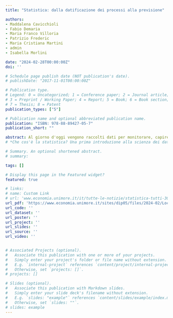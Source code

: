 ```yaml
---
title: "Statistica: dalla datificazione dei processi alla previsione"

authors:
- Maddalena Cavicchioli
- Fabio Demaria
- Maria Franco Villoria
- Patrizio Frederic
- Maria Cristiana Martini
- admin
- Isabella Morlini

date: "2024-02-28T00:00:00Z"
doi: ''

# Schedule page publish date (NOT publication's date).
# publishDate: "2017-11-01T00:00:00Z"

# Publication type.
# Legend: 0 = Uncategorized; 1 = Conference paper; 2 = Journal article;
# 3 = Preprint / Working Paper; 4 = Report; 5 = Book; 6 = Book section;
# 7 = Thesis; 8 = Patent
publication_types: ["5"]

# Publication name and optional abbreviated publication name.
publication: "ISBN: 978-88-89427-05-7"
publication_short: ""

abstract: Al giorno d'oggi vengono raccolti dati per monitorare, capire e prendere decisioni riguardo diversi ambiti della vita sociale (salute, alimentazione, crescita e distribuzione della ricchezza, violenza, diritti, guerre, cultura, consumo di energia, istruzione, cambiamento climatico, etc.). Dati e informazioni vengono continuamente trasmessi a tutti noi attraverso i media, ad esempio, l'efficacia di un vaccino, i tassi di disoccupazione, la prevalenza di una certa malattia, il rischio di inondazioni, etc. La scienza che è alla base dell’analisi dei dati e che quindi trasforma i dati in informazioni è la Statistica. Diventa quindi fondamentale per tutti noi avere delle conoscenze di base di Statistica, per potere capire al meglio il mondo in cui viviamo. Per far comprendere al meglio la Statistica docenti di Statistica di UNIMORE hanno organizzato due giornate (a Modena e Reggio Emilia) aperte al pubblico ed in particolare agli insegnanti e studenti delle scuole secondarie. In queste giornate i docenti spiegheranno i processi e le metodologie dietro lo studio statistico di un fenomeno qualsiasi, partendo dalla datificazione dei processi, ovvero come aspetti della nostra esistenza e delle nostre azioni vengono trasformati in dati, la raccolta e l’analisi dei dati ed infine la previsione per la presa di decisioni. Agli assistenti verrà consegnata una pubblicazione divulgativa che riprenderà i punti principali trattati durante la giornata. Tale iniziativa è parte di un progetto di Public Engagement promosso dall'Università di Modena e Reggio Emilia (UNIMORE) ed è legata a due precedenti attività che hanno visto la pubblicazione di due volumi dai titoli 
# *Che cos'è la statistica? Una prima introduzione alla scienza dei dati* e *Statistica: la scienza che modella i dati. Un’introduzione alle diverse tipologie di dati*.

# Summary. An optional shortened abstract.
# summary: 

tags: []

# Display this page in the Featured widget?
featured: true

# links:
# name: Custom Link
# url: 'www.economia.unimore.it/it/tutte-le-notizie/statistica-tutti-30'
url_pdf: 'https://www.economia.unimore.it/sites/dip05/files/2024-02/Locandina%20Statistica%20per%20tutti%20-%20Fase%203.pdf'
url_code: ''
url_dataset: ''
url_poster: ''
url_project: ''
url_slides: ''
url_source: ''
url_video: ''


# Associated Projects (optional).
#   Associate this publication with one or more of your projects.
#   Simply enter your project's folder or file name without extension.
#   E.g. `internal-project` references `content/project/internal-project/index.md`.
#   Otherwise, set `projects: []`.
# projects: []

# Slides (optional).
#   Associate this publication with Markdown slides.
#   Simply enter your slide deck's filename without extension.
#   E.g. `slides: "example"` references `content/slides/example/index.md`.
#   Otherwise, set `slides: ""`.
# slides: example
---
```

